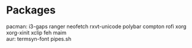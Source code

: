 # Packages
pacman: i3-gaps ranger neofetch rxvt-unicode polybar compton rofi xorg xorg-xinit xclip feh maim<br />
aur: termsyn-font pipes.sh
